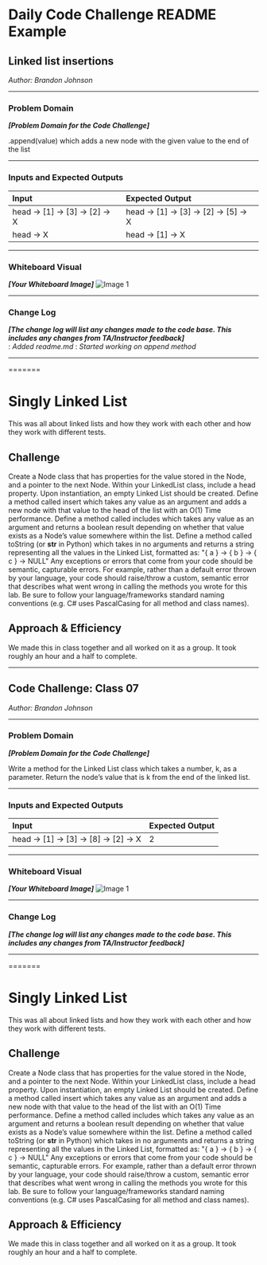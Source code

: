 
# Daily Code Challenge README Example

## Linked list insertions
*Author: Brandon Johnson*

---

### Problem Domain
***[Problem Domain for the Code Challenge]***

.append(value) which adds a new node with the given value to the end of the list

---

### Inputs and Expected Outputs

| Input | Expected Output |
| :----------- | :----------- |
| head -> [1] -> [3] -> [2] -> X | head -> [1] -> [3] -> [2] -> [5] -> X |
| head -> X | head -> [1] -> X |


---

### Whiteboard Visual
***[Your Whiteboard Image]***
![Image 1](https://cdn.discordapp.com/attachments/583516117201584128/692105381744476210/20200324_131455.jpg)


---

### Change Log
***[The change log will list any changes made to the code base. This includes any changes from TA/Instructor feedback]***  
: *Added readme.md* 
: *Started working on append method*   


---

=======
# Singly Linked List
This was all about linked lists and how they work with each other and how they work with different tests. 

## Challenge
Create a Node class that has properties for the value stored in the Node, and a pointer to the next Node.
Within your LinkedList class, include a head property. Upon instantiation, an empty Linked List should be created.
Define a method called insert which takes any value as an argument and adds a new node with that value to the head of the list with an O(1) Time performance.
Define a method called includes which takes any value as an argument and returns a boolean result depending on whether that value exists as a Node’s value somewhere within the list.
Define a method called toString (or __str__ in Python) which takes in no arguments and returns a string representing all the values in the Linked List, formatted as:
"{ a } -> { b } -> { c } -> NULL"
Any exceptions or errors that come from your code should be semantic, capturable errors. For example, rather than a default error thrown by your language, your code should raise/throw a custom, semantic error that describes what went wrong in calling the methods you wrote for this lab.
Be sure to follow your language/frameworks standard naming conventions (e.g. C# uses PascalCasing for all method and class names).

## Approach & Efficiency
We made this in class together and all worked on it as a group. It took roughly an hour and a half to complete. 


---


## Code Challenge: Class 07
*Author: Brandon Johnson*

---

### Problem Domain
***[Problem Domain for the Code Challenge]***

Write a method for the Linked List class which takes a number, k, as a parameter. Return the node’s value that is k from the end of the linked list.

---

### Inputs and Expected Outputs

| Input | Expected Output |
| :----------- | :----------- |
| head -> [1] -> [3] -> [8] -> [2] -> X | 2 |



---

### Whiteboard Visual
***[Your Whiteboard Image]***
![Image 1](https://cdn.discordapp.com/attachments/583516117201584128/692472310053077023/20200325_133729.jpg)


---

### Change Log
***[The change log will list any changes made to the code base. This includes any changes from TA/Instructor feedback]***  



---

=======
# Singly Linked List
This was all about linked lists and how they work with each other and how they work with different tests. 

## Challenge
Create a Node class that has properties for the value stored in the Node, and a pointer to the next Node.
Within your LinkedList class, include a head property. Upon instantiation, an empty Linked List should be created.
Define a method called insert which takes any value as an argument and adds a new node with that value to the head of the list with an O(1) Time performance.
Define a method called includes which takes any value as an argument and returns a boolean result depending on whether that value exists as a Node’s value somewhere within the list.
Define a method called toString (or __str__ in Python) which takes in no arguments and returns a string representing all the values in the Linked List, formatted as:
"{ a } -> { b } -> { c } -> NULL"
Any exceptions or errors that come from your code should be semantic, capturable errors. For example, rather than a default error thrown by your language, your code should raise/throw a custom, semantic error that describes what went wrong in calling the methods you wrote for this lab.
Be sure to follow your language/frameworks standard naming conventions (e.g. C# uses PascalCasing for all method and class names).

## Approach & Efficiency
We made this in class together and all worked on it as a group. It took roughly an hour and a half to complete. 
